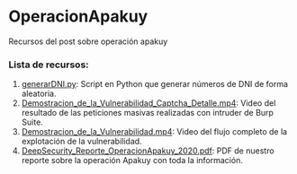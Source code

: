 # OperacionApakuy
Recursos del post sobre operación apakuy

### Lista de recursos:

1.	[generarDNI.py](https://github.com/deepsecurity-pe/OperacionApakuy/blob/master/generarDNI.py): Script en Python que generar números de DNI de forma aleatoria.
2.	[Demostracion_de_la_Vulnerabilidad_Captcha_Detalle.mp4](https://github.com/deepsecurity-pe/OperacionApakuy/blob/master/Demostracion_de_la_Vulnerabilidad_Captcha_Detalle.mp4): Video del resultado de las peticiones masivas realizadas con intruder de Burp Suite.
3.  [Demostracion_de_la_Vulnerabilidad.mp4](https://github.com/deepsecurity-pe/OperacionApakuy/blob/master/Demostracion_de_la_Vulnerabilidad.mp4): Video del flujo completo de la explotación de la vulnerabilidad.
4. [DeepSecurity_Reporte_OperacionApakuy_2020.pdf](https://github.com/deepsecurity-pe/OperacionApakuy/blob/master/DeepSecurity_Reporte_OperacionApakuy_2020.pdf): PDF de nuestro reporte sobre la operación Apakuy con toda la información.
